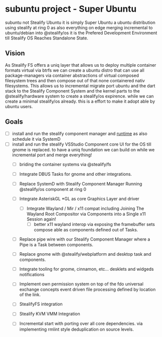 # subuntu project - Super Ubuntu
subuntu not Stealify Ubuntu it is simply Super Ubuntu a ubuntu distribution using stealify at ring 0 as also everything on edge merging incremental to ubuntu/debian into @stealify/os it is the Prefered Development Environment till Stealify OS Reaches Standalone State.

## Vision
As Stealify FS offers a uniq layer that allows us to deploy multiple container formats virtual via btrfs we can create a ubuntu distro that can use
all package-managers via container abstractions of virtual composed filesystem trees and then compose out of that none containered nativ filesystems.
This allows us to incremental migrate port ubuntu and the dart stack to the Stealify Component System and the kernel parts to the @stealify/hardware system to create a stealify/os expirence. while we can create a minimal stealify/os already. this is a effort to make it adopt able by ubuntu users.

## Goals
- [ ] install and run the stealify component manager and [runtime](https://github.com/stealify/stealify) as also schedule it via SystemD
- [ ] install and run the stealify VSStudio Component core UI for the OS till gnome is replaced. to have a uniq foundation we can build on while we incremental port and merge everything!
  - [ ] briding the container systems via @stealify/fs 
  - [ ] Integrate DBUS Tasks for gnome and other integrations. 
  - [ ] Replace SystemD with Stealify Component Manager Running @stealify/os component at ring 0 
  - [ ] Integrate AsteriskGL *GL as core Graphics Layer and driver
    - [ ] Integrate Wayland / Mir / x11 compat including Joining The Wayland Root Compositor via Components into a Single x11 Session again!
      - [ ] better x11 wayland interop via exposing the framebuffer sets compose able as components defined out of Tasks. 
  - [ ] Replace pipe wire with our Stealify Component Manager where a Pipe is a Task between components.
  - [ ] Replace gnome with @stealify/webplatform and desktop task and components. 
  - [ ] Integrate tooling for gnome, cinnamon, etc... desklets and widgeds notifications
  - [ ] Implement own permission system on top of the fdo universal exchange concepts event driven file processing defined by location of the link.
  - [ ] StealifyFS integration 
  - [ ] Stealify KVM VMM Integration
  - [ ] Incremental start with porting over all core dependencies. via implementing rmlint style deduplication on source levels. 
  
